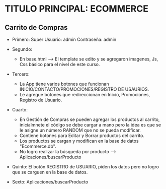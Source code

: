 # TITULO PRINCIPAL: ECOMMERCE

## Carrito de Compras

- Primero:
    Super Usuario: admin
    Contraseña: admin
  
- Segundo:
    - En base.html --> El template se edito y se agregaron imagenes, Js, Css básico para el nivel de este curso.

- Tercero:
    - La App tiene varios botones que funcionan INICIO/CONTACTO/PROMOCIONES/REGISTRO DE USAURIOS.
    - Le agregue botones que redireccionan en Inicio, Promociones, Registro de Usuario. 

- Cuarto:
    - En Gestión de Compras se pueden agregar los productos al carrito, inicialmnete el código se debe cargar a mano pero la idea es que se le asigne un número RANDOM que no se pueda modificar.
    - Contiene botones para Editar y Borrar productos del carrito.
    - Los productos se cargan y modifican en la base de datos "Ecommerce.db".
    - No logro realizar la búsqueda por producto --> Aplicaciones/buscarProducto

- Quinto:
    El botón REGISTRO de USUARIO, piden los datos pero no logro que se carguen en la base de datos.
    

- Sexto:
    Aplicaciones/buscarProducto



